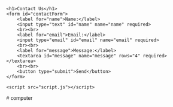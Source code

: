 <style>



body {
    font-family: Arial, sans-serif;
    padding: 20px;
}

form {
    max-width: 600px;
    margin: 0 auto;
    padding: 20px;
    border: 1px solid #ddd;
    border-radius: 5px;
    background-color: #f9f9f9;
}

label {
    display: block;
    margin-bottom: 8px;
}

input, textarea {
    width: 100%;
    padding: 8px;
    margin-bottom: 12px;
    border: 1px solid #ccc;
    border-radius: 4px;
}

button {
    background-color: #4CAF50;
    color: white;
    border: none;
    padding: 10px 20px;
    text-align: center;
    text-decoration: none;
    display: inline-block;
    font-size: 16px;
    margin: 4px 2px;
    cursor: pointer;
    border-radius: 4px;
}

button:hover {
    background-color: #45a049;
}

    </style>
</head>
<body>
    
    <h1>Contact Us</h1>
    <form id="contactForm">
        <label for="name">Name:</label>
        <input type="text" id="name" name="name" required>
        <br><br>
        <label for="email">Email:</label>
        <input type="email" id="email" name="email" required>
        <br><br>
        <label for="message">Message:</label>
        <textarea id="message" name="message" rows="4" required></textarea>
        <br><br>
        <button type="submit">Send</button>
    </form>

    <script src="script.js"></script>
</body>
</html># computer
